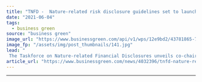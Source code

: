 ```yaml
---
title: "TNFD -  Nature-related risk disclosure guidelines set to launch in 2023"
date: "2021-06-04"
tags: 
  - business green
source: "business green"
image_url: "https://www.businessgreen.com/api/v1/wps/12e9bd2/43781865-76a1-4b67-9e13-465e2076292b/1/Please-credit-Jonathan-Glynn-Smith-Zambia-Victoria-Falls-185x114.jpg"
image_fp: "/assets/img/post_thumbnails/141.jpg"
lead: "
 The Taskforce on Nature-related Financial Disclosures unveils co-chairs and work plan to help improve financial decision making worldwide ..."
article_url: "https://www.businessgreen.com/news/4032396/tnfd-nature-related-risk-disclosure-guidelines-set-launch-2023"
---
```


---
